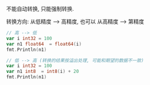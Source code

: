 不能自动转换, 只能强制转换.

转换方向: 从低精度 —> 高精度, 也可以 从高精度 —> 第精度

```go
// 高 --> 低
var i int32 = 100
var n1 float64  = float64(i)
fmt.Println(n1)

// 低 --> 高 (转换的结果按溢出处理, 可能和期望的数据不一致)
var i int32 = 100
var n1 int8  = int8(i) + 20
fmt.Println(n1)
```



